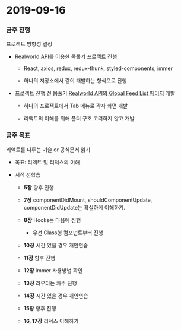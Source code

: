 # 2019-09-16

### 금주 진행

프로젝트 방향성 결정

- Realworld API를 이용한 몸풀기 프로젝트 진행

  - React, axios, redux, redux-thunk, styled-components, immer

  - 하나의 저장소에서 같이 개발하는 형식으로 진행

- 프로젝트 진행 전 몸풀기 [Realworld API의 Global Feed List 페이지](https://react-redux.realworld.io/) 개발

  - 하나의 프로젝트에서 Tab 메뉴로 각자 화면 개발

  - 리액트의 이해를 위해 폴더 구조 고려하지 않고 개발

### 금주 목표

리액트를 다루는 기술 or 공식문서 읽기

- 목표: 리액트 및 리덕스의 이해

- 서적 선학습

  - <b>5장</b> 향후 진행

  - <b>7장</b> componentDidMount, shouldComponentUpdate, componentDidUpdate는 확실하게 이해하기.

  - <b>8장</b> Hooks는 다음에 진행

    - 우선 Class형 컴포넌트부터 진행

  - <b>10장</b> 시간 있을 경우 개인연습

  - <b>11장</b> 향후 진행

  - <b>12장</b> immer 사용방법 확인

  - <b>13장</b> 라우터는 차주 진행

  - <b>14장</b> 시간 있을 경우 개인연습

  - <b>15장</b> 향후 진행

  - <b>16, 17장</b> 리덕스 이해하기
